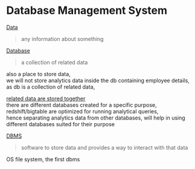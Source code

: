 # Database Management System

<ins>Data</ins>  
> any information about something

<ins>Database</ins>   
> a collection of related data

also a place to store data,  
we will not store analytics data inside the db containing employee details, as db is a collection of related data,  

<ins>related data are stored together</ins>  
there are different databases created for a specific purpose, redshift/bigtable are optimized for running analytical queries,   
hence separating analytics data from other databases, will help in using different databases suited for their purpose  

<ins>DBMS</ins>  
> software to store data and provides a way to interact with that data 

OS file system, the first dbms


